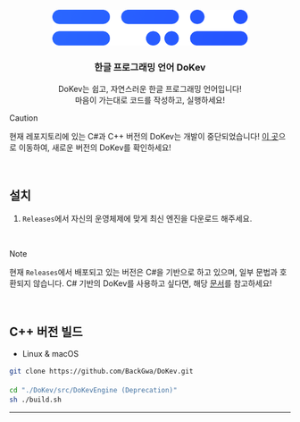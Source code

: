 <br>

<div align="center">
  <img src="./docs/res/banner.png" width='350'>

### **한글 프로그래밍 언어 DoKev**
DoKev는 쉽고, 자연스러운 한글 프로그래밍 언어입니다!<br>
마음이 가는대로 코드를 작성하고, 실행하세요!

</div>

> [!CAUTION]
> 현재 레포지토리에 있는 C#과 C++ 버전의 DoKev는 개발이 중단되었습니다!
> [이 곳](https://github.com/BackGwa/DoKev)으로 이동하여, 새로운 버전의 DoKev를 확인하세요!

<br>

## **설치**
1. `Releases`에서 자신의 운영체제에 맞게 최신 엔진을 다운로드 해주세요.

<br>

> [!NOTE]
>  현재 `Releases`에서 배포되고 있는 버전은 C#을 기반으로 하고 있으며,
> 일부 문법과 호환되지 않습니다. C# 기반의 DoKev를 사용하고 싶다면, 해당 [문서](https://backgwa.notion.site/backgwa/DoKev-46bc63939be74aa28d3247ed2ec8d415)를 참고하세요!

<br>

## **C++ 버전 빌드**
* Linux & macOS
```sh
git clone https://github.com/BackGwa/DoKev.git

cd "./DoKev/src/DoKevEngine (Deprecation)"
sh ./build.sh
```

---

